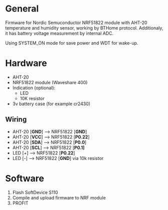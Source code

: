 # General
Firmware for Nordic Semuconductor NRF51822 module with AHT-20 temperature and humidity sensor, working by BTHome protocol.
Additionaly, it has battery voltage measurement by internal ADC.

Using SYSTEM_ON mode for save power and WDT for wake-up.

# Hardware
  * AHT-20
  * NRF51822 module (Waveshare 400)
  * Indication (optional):
    * LED
    * 10K resistor
  * 3v battery case (for example cr2430)
## Wiring
  * AHT-20 [**GND**] --> NRF51822 [**GND**]
  * AHT-20 [**VCC**] --> NRF51822 [**P0.22**]
  * AHT-20 [**SDA**] --> NRF51822 [**P0.0**]
  * AHT-20 [**SCL**] --> NRF51822 [**P0.1]**
  * LED [+] --> NRF51822 [**P0.22**]
  * LED [-] --> NRF51822 [**GND**] via 10k resistor

# Software
1. Flash SoftDevice S110
2. Compile and upload firmware to NRF module
3. PROFIT
